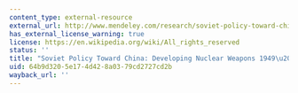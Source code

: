 ```yaml
---
content_type: external-resource
external_url: http://www.mendeley.com/research/soviet-policy-toward-china-developing-nuclear-weapons-19491969/
has_external_license_warning: true
license: https://en.wikipedia.org/wiki/All_rights_reserved
status: ''
title: "Soviet Policy Toward China: Developing Nuclear Weapons 1949\u20131969"
uid: 64b9d320-5e17-4d42-8a03-79cd2727cd2b
wayback_url: ''
---
```

